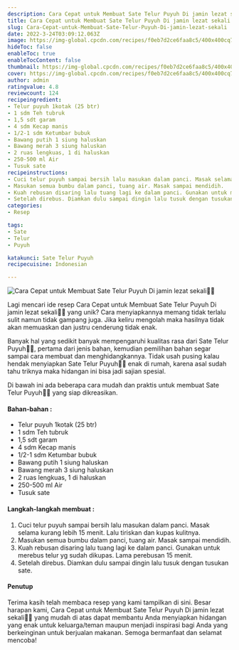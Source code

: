 ```yaml
---
description: Cara Cepat untuk Membuat Sate Telur Puyuh Di jamin lezat sekali"
title: Cara Cepat untuk Membuat Sate Telur Puyuh Di jamin lezat sekali
slug: Cara-Cepat-untuk-Membuat-Sate-Telur-Puyuh-Di-jamin-lezat-sekali
date: 2022-3-24T03:09:12.063Z
image: https://img-global.cpcdn.com/recipes/f0eb7d2ce6faa8c5/400x400cq70/photo.jpg
hideToc: false
enableToc: true
enableTocContent: false
thumbnail: https://img-global.cpcdn.com/recipes/f0eb7d2ce6faa8c5/400x400cq70/photo.jpg
cover: https://img-global.cpcdn.com/recipes/f0eb7d2ce6faa8c5/400x400cq70/photo.jpg
author: admin
ratingvalue: 4.8
reviewcount: 124
recipeingredient:
- Telur puyuh 1kotak (25 btr)
- 1 sdm Teh tubruk
- 1,5 sdt garam
- 4 sdm Kecap manis
- 1/2-1 sdm Ketumbar bubuk
- Bawang putih 1 siung haluskan
- Bawang merah 3 siung haluskan
- 2 ruas lengkuas, 1 di haluskan
- 250-500 ml Air
- Tusuk sate
recipeinstructions:
- Cuci telur puyuh sampai bersih lalu masukan dalam panci. Masak selama kurang lebih 15 menit. Lalu tiriskan dan kupas kulitnya.
- Masukan semua bumbu dalam panci, tuang air. Masak sampai mendidih.
- Kuah rebusan disaring lalu tuang lagi ke dalam panci. Gunakan untuk merebus telur yg sudah dikupas. Lama perebusan 15 menit.
- Setelah direbus. Diamkan dulu sampai dingin lalu tusuk dengan tusukan sate.
categories:
- Resep

tags:
- Sate
- Telur
- Puyuh

katakunci: Sate Telur Puyuh
recipecuisine: Indonesian

---
```


![Cara Cepat untuk Membuat Sate Telur Puyuh Di jamin lezat sekali👩‍🍳](https://img-global.cpcdn.com/recipes/f0eb7d2ce6faa8c5/400x400cq70/photo.jpg)

Lagi mencari ide resep Cara Cepat untuk Membuat Sate Telur Puyuh Di jamin lezat sekali👩‍🍳 yang unik? Cara menyiapkannya memang tidak terlalu sulit namun tidak gampang juga. Jika keliru mengolah maka hasilnya tidak akan memuaskan dan justru cenderung tidak enak.

Banyak hal yang sedikit banyak mempengaruhi kualitas rasa dari Sate Telur Puyuh👩‍🍳, pertama dari jenis bahan, kemudian pemilihan bahan segar sampai cara membuat dan menghidangkannya. Tidak usah pusing kalau hendak menyiapkan Sate Telur Puyuh👩‍🍳 enak di rumah, karena asal sudah tahu triknya maka hidangan ini bisa jadi sajian spesial.

Di bawah ini ada beberapa cara mudah dan praktis untuk membuat Sate Telur Puyuh👩‍🍳 yang siap dikreasikan.

<!--inarticleads1-->

#### Bahan-bahan :

- Telur puyuh 1kotak (25 btr)
- 1 sdm Teh tubruk
- 1,5 sdt garam
- 4 sdm Kecap manis
- 1/2-1 sdm Ketumbar bubuk
- Bawang putih 1 siung haluskan
- Bawang merah 3 siung haluskan
- 2 ruas lengkuas, 1 di haluskan
- 250-500 ml Air
- Tusuk sate

<!--inarticleads2-->

#### Langkah-langkah membuat :

1. Cuci telur puyuh sampai bersih lalu masukan dalam panci. Masak selama kurang lebih 15 menit. Lalu tiriskan dan kupas kulitnya.
1. Masukan semua bumbu dalam panci, tuang air. Masak sampai mendidih.
1. Kuah rebusan disaring lalu tuang lagi ke dalam panci. Gunakan untuk merebus telur yg sudah dikupas. Lama perebusan 15 menit.
1. Setelah direbus. Diamkan dulu sampai dingin lalu tusuk dengan tusukan sate.

#### Penutup

Terima kasih telah membaca resep yang kami tampilkan di sini. Besar harapan kami, Cara Cepat untuk Membuat Sate Telur Puyuh Di jamin lezat sekali👩‍🍳 yang mudah di atas dapat membantu Anda menyiapkan hidangan yang enak untuk keluarga/teman maupun menjadi inspirasi bagi Anda yang berkeinginan untuk berjualan makanan. Semoga bermanfaat dan selamat mencoba!